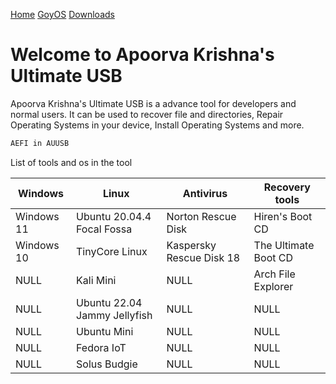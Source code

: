 [Home](/README.md) [GoyOS](/GoyOS/README.md) [Downloads](/DownloadsAKUUSB)


# Welcome to Apoorva Krishna's Ultimate USB

Apoorva Krishna's Ultimate USB is a advance tool for developers and normal users. It can be used to recover file and directories, Repair Operating Systems in your device, Install Operating Systems and more.

```sh
AEFI in AUUSB
```

List of tools and os in the tool

| Windows | Linux | Antivirus | Recovery tools |
| --- | --- | --- | --- |
| Windows 11 | Ubuntu 20.04.4 Focal Fossa | Norton Rescue Disk | Hiren's Boot CD |
| Windows 10 | TinyCore Linux | Kaspersky Rescue Disk 18 | The Ultimate Boot CD |
| NULL | Kali Mini | NULL | Arch File Explorer |
| NULL | Ubuntu 22.04 Jammy Jellyfish | NULL | NULL |
| NULL | Ubuntu Mini | NULL | NULL |
| NULL | Fedora IoT | NULL | NULL |
| NULL | Solus Budgie | NULL | NULL |
